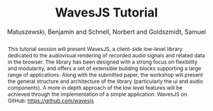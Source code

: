 --- 
  title: "WavesJS Tutorial" 
  abstract: "This tutorial session will present WavesJS, a client-side low-level library dedicated to the audiovisual rendering of recorded audio signals and related data in the browser. The library has been designed with a strong focus on flexibility and modularity, and offers a set of extensible building blocks supporting a large range of applications. Along with the submitted paper, the workshop will present the general structure and architecture of the library (particularly the ui and audio components). A more in depth approach of the low level features will be achieved through the implementation of a simple application. WavesJS on GitHub: https://github.com/wavesjs" 
  address: "Atlanta, Georgia" 
  author: "Matuszewski, Benjamin and Schnell, Norbert and Goldszmidt, Samuel" 
  booktitle: "Proceedings of the International Web Audio Conference" 
  editor: "Freeman, Jason and Lerch, Alexander and Paradis, Matthew" 
  month: "Proceedings of the International Web Audio Conference"
  pages: "2016" 
  publisher: "Georgia Tech" 
  series: "WAC '16"
  type: "Tutorial"  
  year: "2016" 
  id: "2016_EA_tut2" 
  tags: year2016 
  pdflink: /_data/papers/pdf/2016/2016_tut2.pdf
  ISSN: Can't find it!
---